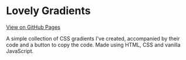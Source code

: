 # Lovely Gradients
[View on GitHub Pages](https://talia-storymaker.github.io/lovely-gradients/)

A simple collection of CSS gradients I've created, accompanied by their code and a button to copy the code. Made using HTML, CSS and vanilla JavaScript.
